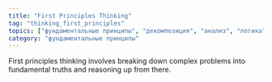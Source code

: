 ```yaml
---
title: "First Principles Thinking"
tag: "thinking_first_principles"
topics: ["фундаментальные принципы", "декомпозиция", "анализ", "логика"]
category: "фундаментальные принципы"
---
```


First principles thinking involves breaking down complex problems into fundamental truths and reasoning up from there.
